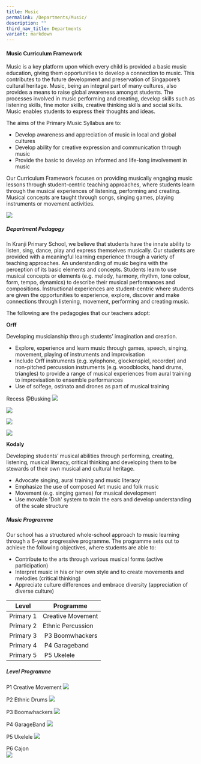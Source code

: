 ```yaml
---
title: Music
permalink: /Departments/Music/
description: ""
third_nav_title: Departments
variant: markdown
---
```

#### **Music Curriculum Framework**
  

Music is a key platform upon which every child is provided a basic music education, giving them opportunities to develop a connection to music. This contributes to the future development and preservation of Singapore’s cultural heritage. Music, being an integral part of many cultures, also provides a means to raise global awareness amongst students. The processes involved in music performing and creating, develop skills such as listening skills, fine motor skills, creative thinking skills and social skills. Music enables students to express their thoughts and ideas.&nbsp;

  

The aims of the Primary Music Syllabus are to:  
  

*   Develop awareness and appreciation of music in local and global cultures
*   Develop ability for creative expression and communication through music
*   Provide the basic to develop an informed and life-long involvement in music

  

Our Curriculum Framework focuses on providing musically engaging music lessons through student-centric teaching approaches, where students learn through the musical experiences of listening, performing and creating. Musical concepts are taught through songs, singing games, playing instruments or movement activities.

![](/images/Our%20Curriculum/Departments/Music/Music_framework.png)


##### **Department Pedagogy**
  

In Kranji Primary School, we believe that students have the innate ability to listen, sing, dance, play and express themselves musically. Our students are provided with a meaningful learning experience through a variety of teaching approaches. An understanding of music begins with the perception of its basic elements and concepts. Students learn to use musical concepts or elements (e.g. melody, harmony, rhythm, tone colour, form, tempo, dynamics) to describe their musical performances and compositions. Instructional experiences are student-centric where students are given the opportunities to experience, explore, discover and make connections through listening, movement, performing and creating music.

  

The following are the pedagogies that our teachers adopt:

**Orff**&nbsp;

Developing musicianship through students’ imagination and creation.

*   Explore, experience and learn music through games, speech, singing, movement, playing of instruments and improvisation
*   Include Orff instruments (e.g. xylophone, glockenspiel, recorder) and non-pitched percussion instruments (e.g. woodblocks, hand drums, triangles) to provide a range of musical experiences from aural training to improvisation to ensemble performances
*   Use of solfege, ostinato and drones as part of musical training

Recess @Busking
![](/images/Our%20Curriculum/Departments/Music/Music_talent.png)

![](/images/Our%20Curriculum/Departments/Music/Music_Instrument.png)

![](/images/Our%20Curriculum/Departments/Music/Music_Dance.png)

![](/images/Our%20Curriculum/Departments/Music/Music_group.png)

**Kodaly**

Developing students’ musical abilities through performing, creating, listening, musical literacy, critical thinking and developing them to be stewards of their own musical and cultural heritage.

*   Advocate singing, aural training and music literacy
*   Emphasize the use of composed Art music and folk music
*   Movement (e.g. singing games) for musical development
*   Use movable 'Doh' system to train the ears and develop understanding of the scale structure

##### **Music Programme**

  
Our school has a structured whole-school approach to music learning through a 6-year progressive programme. The programme sets out to achieve the following objectives, where students are able to:

*   Contribute to the arts through various musical forms (active participation)&nbsp;
*   Interpret music in his or her own style and to create movements and melodies (critical thinking)
*   Appreciate culture differences and embrace diversity (appreciation of diverse culture)

  

| Level | Programme |
| --- | --- |
| Primary 1 | Creative Movement |
| Primary 2 | Ethnic Percussion |
| Primary 3 | &nbsp;P3 Boomwhackers |
| Primary 4 | &nbsp;P4 Garageband |
| Primary 5 | &nbsp;P5 Ukelele |

  

##### **Level Programme**

P1 Creative Movement
![](/images/Our%20Curriculum/Departments/Music/P1_creative_movement.png)



P2 Ethnic Drums
![](/images/Our%20Curriculum/Departments/Music/P2_Ethic_drums.png)

  

P3 Boomwhackers
![](/images/Our%20Curriculum/Departments/Music/P3_boomwhackers.png)


P4 GarageBand
![](/images/Our%20Curriculum/Departments/Music/P4_garageband.png)


P5 Ukelele
![](/images/Our%20Curriculum/Departments/Music/P5_Ukelele.png)

  

P6 Cajon  
![](/images/Our%20Curriculum/Departments/Music/P6_Cajon.png)